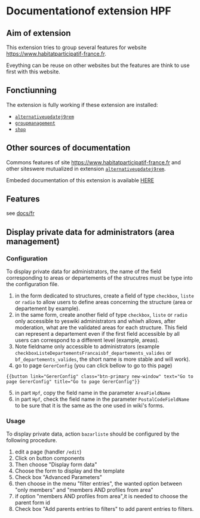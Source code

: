 # Documentationof extension HPF

## Aim of extension

This extension tries to group several features for website <https://www.habitatparticipatif-france.fr>.

Eveything can be reuse on other websites but the features are think to use first with this website.

## Fonctiunning

The extension is fully working if these extension are installed:
 - [`alternativeupdatej9rem`](https://github.com/J9rem/yeswiki-extension-alternativeupdatej9rem)
 - [`groupmanagement`](https://github.com/J9rem/yeswiki-extension-groupmanagement)
 - [`shop`](https://github.com/J9rem/yeswiki-extension-shop)

## Other sources of documentation

Commons features of site <https://www.habitatparticipatif-france.fr> and other siteswere mutualized in extension [`alternativeupdatej9rem`](https://github.com/J9rem/yeswiki-extension-alternativeupdatej9rem).

Embeded documentation of this extension is available [HERE](/tools/alternativeupdatej9rem/docs/fr/README.md)

## Features

see [docs/fr](../fr/)

## Display private data for administrators (area management)

### Configuration

To display private data for administrators, the name of the field corresponding to areas or departements of the strucutres must be type into the configuration file.

  1. in the form dedicated to structures, create a field of type `checkbox`, `liste` or `radio` to allow users to define areas concerning the structure (area or departement by example).
  2. in the same form, create another field of type `checkbox`, `liste` or `radio` only accessible to yeswiki administrators and whiwh allows, after moderation, what are the validated areas for each structure. This field can represent a departement even if the first field accessible by all users can correspond to a different level (example, areas).
  3. Note fieldname only accessible to administrators (example `checkboxListeDepartementsFrancaisbf_departements_valides` or `bf_departements_valides`, the short name is more stable and will work).
  4. go to page `GererConfig` (you can click bellow to go to this page)
  ```yeswiki preview=70px
  {{button link="GererConfig" class="btn-primary new-window" text="Go to page GererConfig" title="Go to page GererConfig"}}
  ```
  5. in part `Hpf`, copy the field name in the parameter `AreaFieldName`
  6. in part `Hpf`, check the field name in the parameter `PostalCodeFieldName` to be sure that it is the same as the one used in wiki's forms.


### Usage

To display private data, action `bazarliste` should be configured by the following procedure.

 1. edit a page (handler `/edit`)
 2. Click on button components
 3. Then choose "Display form data"
 4. Choose the form to display and the template
 5. Check box "Advanced Parameters"
 6. then choose in the menu "filter entries", the wanted option between "only members" and "members AND profiles from area"
 7. if option "members AND profiles from area",it is needed to choose the parent form id
 8. Check box "Add parents entries to filters" to add parent entries to filters.